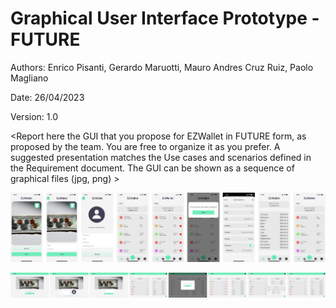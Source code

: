 # Graphical User Interface Prototype - FUTURE

Authors: Enrico Pisanti, Gerardo Maruotti, Mauro Andres Cruz Ruiz, Paolo Magliano

Date: 26/04/2023

Version: 1.0

\<Report here the GUI that you propose for EZWallet in FUTURE form, as proposed by the team. You are free to organize it as you prefer. A suggested presentation matches the Use cases and scenarios defined in the Requirement document. The GUI can be shown as a sequence of graphical files (jpg, png) >

![Mobile GUI](./code/images/mobile_gui_v2.png)

![Desktop GUI](./code/images/desktop_gui_v2.png)
